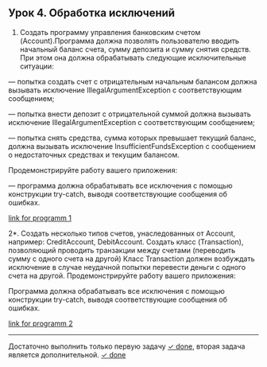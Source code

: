 ## Урок 4. Обработка исключений

1. Создать программу управления банковским счетом (Account).Программа должна позволять пользователю вводить начальный баланс счета, сумму депозита и сумму снятия средств. При этом она должна обрабатывать следующие исключительные ситуации:

— попытка создать счет с отрицательным начальным балансом должна вызывать исключение IllegalArgumentException с соответствующим сообщением;

— попытка внести депозит с отрицательной суммой должна вызывать исключение IllegalArgumentException с соответствующим сообщением;

— попытка снять средства, сумма которых превышает текущий баланс, должна вызывать исключение InsufficientFundsException с сообщением о недостаточных средствах и текущим балансом.

Продемонстрируйте работу вашего приложения:

— программа должна обрабатывать все исключения с помощью конструкции try-catch, выводя соответствующие сообщения об ошибках.

[link for programm 1](src/main/java/ru/geekbrains/example1/Main.java)

2*. Создать несколько типов счетов, унаследованных от Account, например: CreditAccount, DebitAccount.
Создать класс (Transaction), позволяющий проводить транзакции между счетами (переводить сумму с одного счета на другой)
Класс Transaction должен возбуждать исключение в случае неудачной попытки перевести деньги с одного счета на другой.
Продемонстрируйте работу вашего приложения:

Программа должна обрабатывать все исключения с помощью конструкции try-catch, выводя соответствующие сообщения об ошибках.

[link for programm 2](src/main/java/ru/geekbrains/example2/Main.java)
________________________________________
Достаточно выполнить только первую задачу [✓ done](), вторая задача является дополнительной. [✓ done]()
